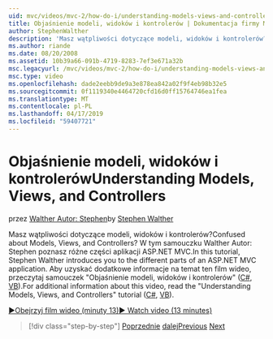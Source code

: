 ```yaml
---
uid: mvc/videos/mvc-2/how-do-i/understanding-models-views-and-controllers
title: Objaśnienie modeli, widoków i kontrolerów | Dokumentacja firmy Microsoft
author: StephenWalther
description: 'Masz wątpliwości dotyczące modeli, widoków i kontrolerów? W tym samouczku Walther Autor: Stephen poznasz różne części aplikacji ASP.NET MVC.'
ms.author: riande
ms.date: 08/20/2008
ms.assetid: 10b39a66-091b-4719-8283-7ef3e671a32b
msc.legacyurl: /mvc/videos/mvc-2/how-do-i/understanding-models-views-and-controllers
msc.type: video
ms.openlocfilehash: dade2eebb9de9a3e878ea842a02f9f4eb98b32e5
ms.sourcegitcommit: 0f1119340e4464720cfd16d0ff15764746ea1fea
ms.translationtype: MT
ms.contentlocale: pl-PL
ms.lasthandoff: 04/17/2019
ms.locfileid: "59407721"
---
```

# <a name="understanding-models-views-and-controllers"></a><span data-ttu-id="5ad44-104">Objaśnienie modeli, widoków i kontrolerów</span><span class="sxs-lookup"><span data-stu-id="5ad44-104">Understanding Models, Views, and Controllers</span></span>

<span data-ttu-id="5ad44-105">przez [Walther Autor: Stephen](https://github.com/StephenWalther)</span><span class="sxs-lookup"><span data-stu-id="5ad44-105">by [Stephen Walther](https://github.com/StephenWalther)</span></span>

<span data-ttu-id="5ad44-106">Masz wątpliwości dotyczące modeli, widoków i kontrolerów?</span><span class="sxs-lookup"><span data-stu-id="5ad44-106">Confused about Models, Views, and Controllers?</span></span> <span data-ttu-id="5ad44-107">W tym samouczku Walther Autor: Stephen poznasz różne części aplikacji ASP.NET MVC.</span><span class="sxs-lookup"><span data-stu-id="5ad44-107">In this tutorial, Stephen Walther introduces you to the different parts of an ASP.NET MVC application.</span></span> <span data-ttu-id="5ad44-108">Aby uzyskać dodatkowe informacje na temat ten film wideo, przeczytaj samouczek "Objaśnienie modeli, widoków i kontrolerów" ([C#](../../../overview/older-versions-1/overview/understanding-models-views-and-controllers-cs.md), [VB](../../../overview/older-versions-1/overview/understanding-models-views-and-controllers-vb.md)).</span><span class="sxs-lookup"><span data-stu-id="5ad44-108">For additional information about this video, read the "Understanding Models, Views, and Controllers" tutorial ([C#](../../../overview/older-versions-1/overview/understanding-models-views-and-controllers-cs.md), [VB](../../../overview/older-versions-1/overview/understanding-models-views-and-controllers-vb.md)).</span></span>

[<span data-ttu-id="5ad44-109">&#9654;Obejrzyj film wideo (minuty 13)</span><span class="sxs-lookup"><span data-stu-id="5ad44-109">&#9654; Watch video (13 minutes)</span></span>](https://channel9.msdn.com/Blogs/ASP-NET-Site-Videos/understanding-models-views-and-controllers)

> [!div class="step-by-step"]
> <span data-ttu-id="5ad44-110">[Poprzednie](creating-a-movie-database-application-in-15-minutes-with-aspnet-mvc.md)
> [dalej](aspnet-mvc-controller-overview.md)</span><span class="sxs-lookup"><span data-stu-id="5ad44-110">[Previous](creating-a-movie-database-application-in-15-minutes-with-aspnet-mvc.md)
[Next](aspnet-mvc-controller-overview.md)</span></span>
